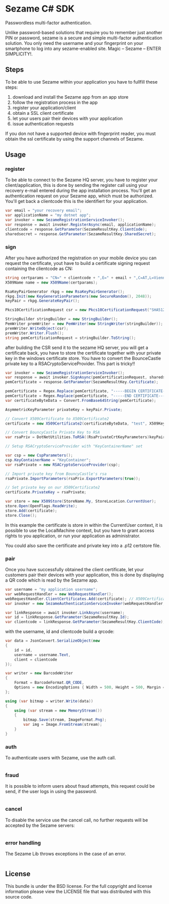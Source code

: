 Sezame C# SDK
=======

Passwordless multi-factor authentication. 

Unlike password-based solutions that require you to remember just another PIN or password, sezame is  a secure and simple multi-factor authentication solution. You only need the username and your fingerprint on your smartphone to log into any sezame-enabled site. Magic – Sezame – ENTER SIMPLICITY!.

## Steps

To be able to use Sezame within your application you have to fullfill these steps:

1. download and install the Sezame app from an app store
2. follow the registration process in the app
3. register your application/client
4. obtain a SSL client certificate
5. let your users pair their devices with your application
6. issue authentication requests

If you don not have a supported device with fingerprint reader, you must obtain the ssl certificate by
using the support channels of Sezame.

## Usage

### register

To be able to connect to the Sezame HQ server, you have to register your client/application, this is
done by sending the register call using your recovery e-mail entered during the app installation
process.
You'll get an authentication request on your Sezame app, which must be authorized.
You'll get back a clientcode this is the identifiert for your application.

```c#
var email = "your recovery email";
var applicationName = "my dotnet app";
var invoker = new SezameRegistrationServiceInvoker();
var response = await invoker.RegisterAsync(email, applicationName);
clientcode = response.GetParameter(SezameResultKey.ClientCode);
sharedsecret = response.GetParameter(SezameResultKey.SharedSecret);
```

### sign

After you have authorized the registration on your mobile device you can request the certificate, yout have to build a certificate signing request containing the clientcode as CN:

```c#
string certparams = "CN=" + clientcode + ",E=" + email + ",C=AT,L=Vienna,ST=Austria,O=-,OU=-";
X509Name name = new X509Name(certparams);

RsaKeyPairGenerator rkpg = new RsaKeyPairGenerator();
rkpg.Init(new KeyGenerationParameters(new SecureRandom(), 2048));
keyPair = rkpg.GenerateKeyPair();

Pkcs10CertificationRequest csr = new Pkcs10CertificationRequest("SHA512WITHRSA", name, keyPair.Public, null, keyPair.Private);

StringBuilder stringBuilder = new StringBuilder();
PemWriter premWriter = new PemWriter(new StringWriter(stringBuilder));
premWriter.WriteObject(csr);
premWriter.Writer.Flush();
string pemCertificationRequest = stringBuilder.ToString();
```

after building the CSR send it to the sezame HQ server, you will get a certificate back, you have to store the certificate together with your private key in the windows certificate store. You have to convert the BounceCastle private key to a RSACryptoServiceProvider. This part is tricky!!

```c#
var invoker = new SezameRegistrationServiceInvoker();
var response = await invoker.SignAsync(pemCertificationRequest, sharedsecret);
pemCertificate = response.GetParameter(SezameResultKey.Certificate);

pemCertificate = Regex.Replace(pemCertificate, "-----BEGIN CERTIFICATE-----", "");
pemCertificate = Regex.Replace(pemCertificate, "-----END CERTIFICATE-----", "");
var certificateByteData = Convert.FromBase64String(pemCertificate);

AsymmetricKeyParameter privateKey = keyPair.Private;

// Convert X509Certificate to X509Certificate2
certificate = new X509Certificate2(certificateByteData, "test", X509KeyStorageFlags.Exportable);

// Convert BouncyCastle Private Key to RSA
var rsaPriv = DotNetUtilities.ToRSA((RsaPrivateCrtKeyParameters)keyPair.Private);

// Setup RSACryptoServiceProvider with "KeyContainerName" set

var csp = new CspParameters();
csp.KeyContainerName = "KeyContainer";
var rsaPrivate = new RSACryptoServiceProvider(csp);

// Import private key from BouncyCastle's rsa
rsaPrivate.ImportParameters(rsaPriv.ExportParameters(true));

// Set private key on our X509Certificate2
certificate.PrivateKey = rsaPrivate;

var store = new X509Store(StoreName.My, StoreLocation.CurrentUser);
store.Open(OpenFlags.ReadWrite);
store.Add(certificate);
store.Close();
```

In this example the certificate is store in within the CurrentUser context, it is possible to use the LocalMachine context, but you have to grant access rights to you application, or run your application as administrator.

You could also save the certificate and private key into a .p12 certstore file.

### pair

Once you have successfully obtained the client certificate, let your customers pair their devices
with your application, this is done by displaying a QR code which is read by the Sezame app.

```c#
var username = "my application username";
var webRequestHandler = new WebRequestHandler();
webRequestHandler.ClientCertificates.Add(certificate); // X509Certificate
var invoker = new SezameAuthenticationServiceInvoker(webRequestHandler, true);

var linkResponse = await invoker.LinkAsync(username);
var id = linkResponse.GetParameter(SezameResultKey.Id);
var clientcode = linkResponse.GetParameter(SezameResultKey.ClientCode);
```

with the username, id and clientcode build a qrcode:

```c#
var data = JsonConvert.SerializeObject(new
{
    id = id,
    username = username.Text,
    client = clientcode
});

var writer = new BarcodeWriter
{
    Format = BarcodeFormat.QR_CODE,
    Options = new EncodingOptions { Width = 500, Height = 500, Margin = 10 }
};

using (var bitmap = writer.Write(data))
{
    using (var stream = new MemoryStream())
    {
        bitmap.Save(stream, ImageFormat.Png);
        var img = Image.FromStream(stream);
    }
}
```

### auth

To authenticate users with Sezame, use the auth call.

```php


```

### fraud

It is possible to inform users about fraud attempts, this request could be send, if the user logs in
using the password.

```php


```

### cancel

To disable the service use the cancel call, no further requests will be accepted by the Sezame
servers:

```php

```

### error handling

The Sezame Lib throws exceptions in the case of an error.

```php


```


## License

This bundle is under the BSD license. For the full copyright and license
information please view the LICENSE file that was distributed with this source code.
